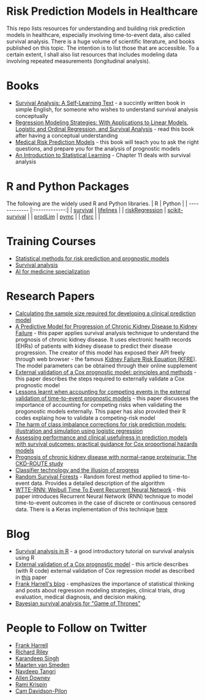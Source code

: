 # Risk Prediction Models in Healthcare
This repo lists resources for understanding and building risk prediction models in healthcare, especially involving time-to-event data, also called survival analysis. There is a huge volume of scientific literature, and books published on this topic. The intention is to list those that are accessible. To a certain extent, I shall also list resources that includes modeling data involving repeated measurements (longitudinal analysis).

# Books
* [Survival Analysis: A Self-Learning Text](https://www.amazon.com/Survival-Analysis-Self-Learning-Statistics-Biology/dp/1441966455) - a succintly written book in simple English, for someone who wishes to understand survival analysis conceptually
* [Regression Modeling Strategies: With Applications to Linear Models, Logistic and Ordinal Regression, and Survival Analysis](https://www.amazon.com/Regression-Modeling-Strategies-Applications-Statistics/dp/3319194240/ref=sr_1_1?keywords=regression+modeling+strategies&qid=1659000046&s=books&sprefix=regression+modeling+s%2Cstripbooks%2C329&sr=1-1) - read this book after having a conceptual understanding
* [Medical Risk Prediction Models](https://www.amazon.com/Medical-Risk-Prediction-Models-Biostatistics/dp/113838447X/ref=sr_1_2?crid=BJJIAHB3SDOD&keywords=medical+risk+prediction+models+with+ties+to+machine+learning&qid=1659005057&s=books&sprefix=medical+risk+prediction+models+with+ties+to+machine+learning%2Cstripbooks-intl-ship%2C313&sr=1-2) - this book will teach you to ask the right questions, and prepare you for the analysis of prognostic models
* [An Introduction to Statistical Learning](https://www.statlearning.com/) - Chapter 11 deals with survival analysis

# R and Python Packages
The following are the widely used R and Python libraries.
| R        | Python           |
| ------------- |:-------------:|
| [survival](https://cran.r-project.org/web/packages/survival/index.html)     | [lifelines](https://lifelines.readthedocs.io/en/latest/) |
| [riskRegression](https://cran.r-project.org/web/packages/riskRegression/index.html)      | [scikit-survival](https://scikit-survival.readthedocs.io/en/stable/)      |
| [prodLim](https://cran.r-project.org/web/packages/prodlim/index.html) |  [pymc](https://www.pymc.io/welcome.html)     |
| [rfsrc](https://www.rdocumentation.org/packages/randomForestSRC/versions/3.1.0/topics/rfsrc) |   |

# Training Courses
* [Statistical methods for risk prediction and prognostic models](https://www.prognosisresearch.com/training-courses)
* [Survival analysis](https://www.statistics.com/courses/survival-analysis/)
* [AI for medicine specialization](https://www.deeplearning.ai/courses/ai-for-medicine-specialization/)

# Research Papers
* [Calculating the sample size required for developing a clinical prediction model](https://www.bmj.com/content/368/bmj.m441)
* [A Predictive Model for Progression of Chronic Kidney Disease to Kidney Failure](https://jamanetwork.com/journals/jama/fullarticle/897102) - this paper applies survival analysis technique to understand the prognosis of chronic kidney disease. It uses electronic health records (EHRs) of patients with kidney disease to predict their disease progression. The creator of this model has exposed their API freely through web browser - the famous [Kidney Failure Risk Equation (KFRE)](https://kidneyfailurerisk.com/). The model parameters can be obtained through their online supplement
* [External validation of a Cox prognostic model: principles and methods](https://bmcmedresmethodol.biomedcentral.com/articles/10.1186/1471-2288-13-33) - this paper describes the steps required to externally validate a Cox prognostic model
* [Lessons learnt when accounting for competing events in the external validation of time-to-event prognostic models](https://academic.oup.com/ije/article/51/2/615/6468864) - this paper discusses the importance of accounting for competing risks when validating the progonostic models externally. This paper has also provided their R codes explaing how to validate a competing-risk model
* [The harm of class imbalance corrections for risk prediction models: illustration and simulation using logistic regression](https://arxiv.org/ftp/arxiv/papers/2202/2202.09101.pdf)
* [Assessing performance and clinical usefulness in prediction models with survival outcomes: practical guidance for Cox proportional hazards models](https://www.medrxiv.org/content/10.1101/2022.03.17.22272411v1)
* [Prognosis of chronic kidney disease with normal-range proteinuria: The CKD-ROUTE study](https://www.ncbi.nlm.nih.gov/pmc/articles/PMC5771558/pdf/pone.0190493.pdf)
* [Classifier technology and the illusion of progress](https://projecteuclid.org/journals/statistical-science/volume-21/issue-1/Classifier-Technology-and-the-Illusion-of-Progress/10.1214/088342306000000060.full)
* [Random Survival Forests](https://projecteuclid.org/journals/annals-of-applied-statistics/volume-2/issue-3/Random-survival-forests/10.1214/08-AOAS169.full) - Random forest method applied to time-to-event data. Provides a detailed description of the algorithm
* [WTTE-RNN: Weibull Time To Event Recurrent Neural Network](https://publications.lib.chalmers.se/records/fulltext/253611/253611.pdf) - this paper introduces Recurrent Neural Network (RNN) technique to model time-to-event outcomes in the case of discrete or continuous censored data. There is a Keras implementation of this technique [here](https://github.com/daynebatten/keras-wtte-rnn)

# Blog
* [Survival analysis in R](https://www.emilyzabor.com/tutorials/survival_analysis_in_r_tutorial.html) - a good introductory tutorial on survival analysis using R
* [External validation of a Cox prognostic model](https://missingdatasolutions.rbind.io/2021/02/cox-external-validation/) - this article describes (with R code) external validation of Cox regression model as described in [this](https://bmcmedresmethodol.biomedcentral.com/articles/10.1186/1471-2288-13-33) paper
* [Frank Harrell's blog](https://www.fharrell.com/) - emphasizes the importance of statistical thinking and posts about regression modeling strategies, clinical trials, drug evaluation, medical diagnosis, and decision making.
* [Bayesian survival analysis for "Game of Thrones"](http://allendowney.blogspot.com/2015/03/bayesian-survival-analysis-for-game-of.html)

# People to Follow on Twitter
* [Frank Harrell](https://twitter.com/f2harrell?ref_src=twsrc%5Egoogle%7Ctwcamp%5Eserp%7Ctwgr%5Eauthor)
* [Richard Riley](https://twitter.com/richard_d_riley?lang=en)
* [Karandeep Singh](https://twitter.com/kdpsinghlab?ref_src=twsrc%5Egoogle%7Ctwcamp%5Eserp%7Ctwgr%5Eauthor)
* [Maarten van Smeden](https://twitter.com/MaartenvSmeden?ref_src=twsrc%5Egoogle%7Ctwcamp%5Eserp%7Ctwgr%5Eauthor)
* [Navdeep Tangri](https://twitter.com/navtangri)
* [Allen Downey](https://twitter.com/AllenDowney)
* [Rami Krispin](https://twitter.com/Rami_Krispin?ref_src=twsrc%5Egoogle%7Ctwcamp%5Eserp%7Ctwgr%5Eauthor)
* [Cam Davidson-Pilon](https://twitter.com/cmrn_dp?lang=en)
